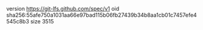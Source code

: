 version https://git-lfs.github.com/spec/v1
oid sha256:55afe750a1031aa66e97bad115b06fb27439b34b8aa1cb01c7457efe4545c8b3
size 3515
